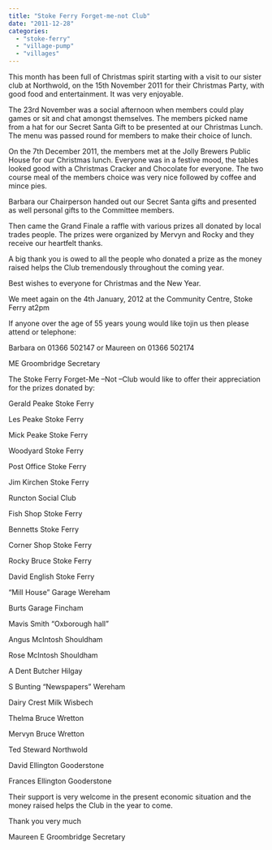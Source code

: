 ```yaml
---
title: "Stoke Ferry Forget-me-not Club"
date: "2011-12-28"
categories: 
  - "stoke-ferry"
  - "village-pump"
  - "villages"
---
```


This month has been full of Christmas spirit starting with a visit to our sister club at Northwold, on the 15th November 2011 for their Christmas Party, with good food and entertainment. It was very enjoyable.

The 23rd November was a social afternoon when members could play games or sit and chat amongst themselves. The members picked name from a hat for our Secret Santa Gift to be presented at our Christmas Lunch. The menu was passed round for members to make their choice of lunch.

On the 7th December 2011, the members met at the Jolly Brewers Public House for our Christmas lunch. Everyone was in a festive mood, the tables looked good with a Christmas Cracker and Chocolate for everyone. The two course meal of the members choice was very nice followed by coffee and mince pies.

Barbara our Chairperson handed out our Secret Santa gifts and presented as well personal gifts to the Committee members.

Then came the Grand Finale a raffle with various prizes all donated by local trades people. The prizes were organized by Mervyn and Rocky and they receive our heartfelt thanks.

A big thank you is owed to all the people who donated a prize as the money raised helps the Club tremendously throughout the coming year.

Best wishes to everyone for Christmas and the New Year.

We meet again on the 4th January, 2012 at the Community Centre, Stoke Ferry at2pm

If anyone over the age of 55 years young would like tojin us then please attend or telephone:

Barbara on 01366 502147 or Maureen on 01366 502174

ME Groombridge Secretary

The Stoke Ferry Forget-Me –Not –Club would like to offer their appreciation for the prizes donated by:

Gerald Peake Stoke Ferry

Les Peake Stoke Ferry

Mick Peake Stoke Ferry

Woodyard Stoke Ferry

Post Office Stoke Ferry

Jim Kirchen Stoke Ferry

Runcton Social Club

Fish Shop Stoke Ferry

Bennetts Stoke Ferry

Corner Shop Stoke Ferry

Rocky Bruce Stoke Ferry

David English Stoke Ferry

“Mill House” Garage Wereham

Burts Garage Fincham

Mavis Smith “Oxborough hall”

Angus McIntosh Shouldham

Rose McIntosh Shouldham

A Dent Butcher Hilgay

S Bunting “Newspapers” Wereham

Dairy Crest Milk Wisbech

Thelma Bruce Wretton

Mervyn Bruce Wretton

Ted Steward Northwold

David Ellington Gooderstone

Frances Ellington Gooderstone

Their support is very welcome in the present economic situation and the money raised helps the Club in the year to come.

Thank you very much

Maureen E Groombridge Secretary
